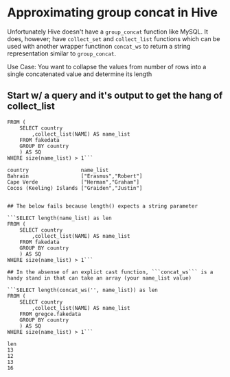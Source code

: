 # Approximating group concat in Hive

Unfortunately Hive doesn't have a ```group_concat``` function like MySQL. It does, however; have ```collect_set``` and ```collect_list``` functions which can be used with another wrapper functinon ```concat_ws``` to return a string representation similar to ```group_concat```. 

Use Case:
You want to collapse the values from number of rows into a single concatenated value and determine its length

## Start w/ a query and it's output to get the hang of collect_list

```SELECT *
FROM (
    SELECT country
        ,collect_list(NAME) AS name_list
    FROM fakedata
    GROUP BY country
    ) AS SQ
WHERE size(name_list) > 1```

country                 name_list
Bahrain                 ["Erasmus","Robert"]
Cape Verde              ["Herman","Graham"]
Cocos (Keeling) Islands ["Graiden","Justin"]


## The below fails because length() expects a string parameter

```SELECT length(name_list) as len
FROM (
    SELECT country
        ,collect_list(NAME) AS name_list
    FROM fakedata
    GROUP BY country
    ) AS SQ
WHERE size(name_list) > 1```

## In the absense of an explict cast function, ```concat_ws``` is a handy stand in that can take an array (your name_list value)

```SELECT length(concat_ws('', name_list)) as len
FROM (
    SELECT country
        ,collect_list(NAME) AS name_list
    FROM gregce.fakedata
    GROUP BY country
    ) AS SQ
WHERE size(name_list) > 1```

len
13
12
13
16



